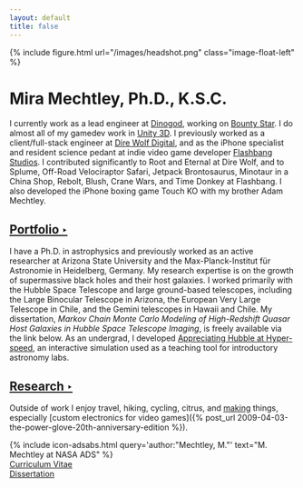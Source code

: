 ```yaml
---
layout: default
title: false
---
```


{% include figure.html url="/images/headshot.png" class="image-float-left" %}

# Mira Mechtley, Ph.D., K.S.C.

I currently work as a lead engineer at [Dinogod](http://www.dinogod.com), working on [Bounty Star](https://store.steampowered.com/app/1497430/Bounty_Star/). I do almost all of my gamedev work in [Unity 3D](https://unity3d.com). I previously worked as a client/full-stack engineer at [Dire Wolf Digital](https://direwolfdigital.com), and as the iPhone specialist and resident science pedant at indie video game developer [Flashbang Studios](http://blurst.com/). I contributed significantly to Root and Eternal at Dire Wolf, and to Splume, Off-Road Velociraptor Safari, Jetpack Brontosaurus, Minotaur in a China Shop, Rebolt, Blush, Crane Wars, and Time Donkey at Flashbang. I also developed the iPhone boxing game Touch KO with my brother Adam Mechtley.

## [Portfolio ‣]({{site.baseurl}}/portfolio)

I have a Ph.D. in astrophysics and previously worked as an active researcher at Arizona State University and the Max-Planck-Institut für Astronomie in Heidelberg, Germany. My research expertise is on the growth of supermassive black holes and their host galaxies. I worked primarily with the Hubble Space Telescope and large ground-based telescopes, including the Large Binocular Telescope in Arizona, the European Very Large Telescope in Chile, and the Gemini telescopes in Hawaii and Chile. My dissertation, _Markov Chain Monte Carlo Modeling of High-Redshift Quasar Host Galaxies in Hubble Space Telescope Imaging_, is freely available via the link below. As an undergrad, I developed [Appreciating Hubble at Hyper-speed]({{site.baseurl}}/ahah/), an interactive simulation used as a teaching tool for introductory astronomy labs.

## [Research ‣]({{site.baseurl}}/research)

Outside of work I enjoy travel, hiking, cycling, citrus, and [making](http://makezine.com/) things, especially [custom electronics for video games]({% post_url 2009-04-03-the-power-glove-20th-anniversary-edition %}).

{% include icon-adsabs.html query='author:"Mechtley, M."' text="M. Mechtley at NASA ADS" %}  
[Curriculum Vitae]({{site.baseurl}}/papers/mmechtleycv.pdf)  
[Dissertation](http://hdl.handle.net/2286/R.A.126037)
